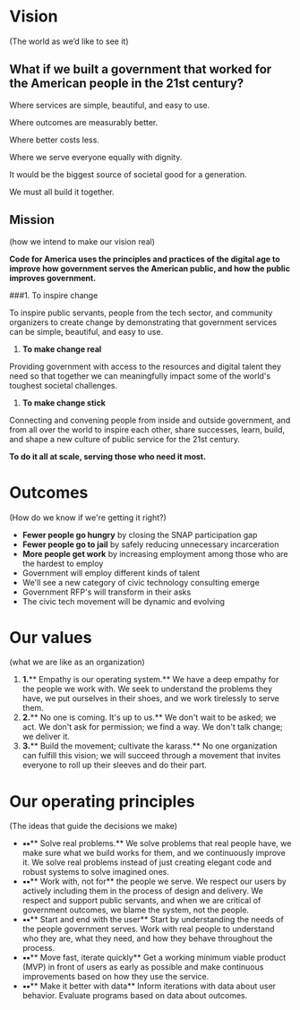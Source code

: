 # Vision
 (The world as we’d like to see it)

## What if we built a government that worked for the American people in the 21st century?

Where services are simple, beautiful, and easy to use.

Where outcomes are measurably better.

Where better costs less.

Where we serve everyone equally with dignity.

It would be the biggest source of societal good for a generation.

We must all build it together.

## Mission
(how we intend to make our vision real)

**Code for America uses the principles and practices of the digital age to improve how government serves the American public, and how the public improves government.**

###1. To inspire change

To inspire public servants, people from the tech sector, and community organizers to create change by demonstrating that government services can be simple, beautiful, and easy to use.

1. **To make change real**

Providing government with access to the resources and digital talent they need so that together we can meaningfully impact some of the world&#39;s toughest societal challenges.

1. **To make change stick**

Connecting and convening people from inside and outside government, and from all over the world to inspire each other, share successes, learn, build, and shape a new culture of public service for the 21st century.

**To do it all at scale, serving those who need it most.**

# Outcomes
(How do we know if we&#39;re getting it right?)

- **Fewer people go hungry** by closing the SNAP participation gap
- **Fewer people go to jail** by safely reducing unnecessary incarceration
- **More people get work** by increasing employment among those who are the hardest to employ
- Government will employ different kinds of talent
- We&#39;ll see a new category of civic technology consulting emerge
- Government RFP&#39;s will transform in their asks
- The civic tech movement will be dynamic and evolving

# Our values
(what we are like as an organization)

1. **1.**** Empathy is our operating system.** We have a deep empathy for the people we work with. We seek to understand the problems they have, we put ourselves in their shoes, and we work tirelessly to serve them.
2. **2.**** No one is coming. It&#39;s up to us.** We don&#39;t wait to be asked; we act. We don&#39;t ask for permission; we find a way. We don&#39;t talk change; we deliver it.
3. **3.**** Build the movement; cultivate the karass.** No one organization can fulfill this vision; we will succeed through a movement that invites everyone to roll up their sleeves and do their part.

# Our operating principles
(The ideas that guide the decisions we make)

- **▪▪**** Solve real problems.** We solve problems that real people have, we make sure what we build works for them, and we continuously improve it. We solve real problems instead of just creating elegant code and robust systems to solve imagined ones.
- **▪▪**** Work with, not for** the people we serve. We respect our users by actively including them in the process of design and delivery. We respect and support public servants, and when we are critical of government outcomes, we blame the system, not the people.
- **▪▪**** Start and end with the user**
Start by understanding the needs of the people government serves. Work with real people to understand who they are, what they need, and how they behave throughout the process.
- **▪▪**** Move fast, iterate quickly**
Get a working minimum viable product (MVP) in front of users as early as possible and make continuous improvements based on how they use the service.
- **▪▪**** Make it better with data**
Inform iterations with data about user behavior. Evaluate programs based on data about outcomes.
